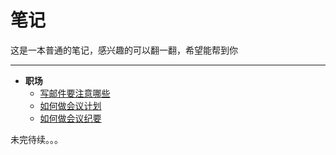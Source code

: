 # 笔记

这是一本普通的笔记，感兴趣的可以翻一翻，希望能帮到你

---

- **职场**
    - [写邮件要注意哪些](https://github.com/wangxinbo1987/notes/blob/master/business/email.md)
    - [如何做会议计划](https://github.com/wangxinbo1987/notes/blob/master/business/meeting-agenda.md)
    - [如何做会议纪要](https://github.com/wangxinbo1987/notes/blob/master/business/meeting-minutes.md)



未完待续。。。